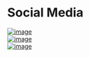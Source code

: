 
# Social Media

[![image](http://crestsocial.co.uk/wp-content/uploads/2016/03/1457467563_facebook.png)](https://en-gb.facebook.com/)
<br>
[![image](https://lh3.googleusercontent.com/KhY28aTw30hEJXooMF-_rQqwMIIqofFvasbZJtEpvlgHQwLXKP3KW0OoCTtoYpDNn_U=w128)](https://www.youtube.com/)
<br>
[![image](https://www.google.com/url?sa=i&url=https%3A%2F%2Flogos-world.net%2Ftwitter-logo%2F&psig=AOvVaw3UdUokdVKPDKMpLEFuzoN_&ust=1609859564328000&source=images&cd=vfe&ved=0CAIQjRxqFwoTCNiOyK3Igu4CFQAAAAAdAAAAABA3)](https://twitter.com/stapley_matt)
 
 

